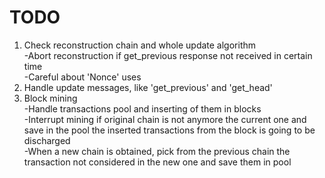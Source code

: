 # TODO

1) Check reconstruction chain and whole update algorithm
    <br>-Abort reconstruction if get_previous response not received in certain time
    <br>-Careful about 'Nonce' uses
2) Handle update messages, like 'get_previous' and 'get_head'
3) Block mining
    <br>-Handle transactions pool and inserting of them in blocks
    <br>-Interrupt mining if original chain is not anymore the current one and save in the pool the inserted transactions from the block is going to be discharged
    <br>-When a new chain is obtained, pick from the previous chain the transaction not considered in the new one and save them in pool
